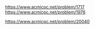https://www.acmicpc.net/problem/1717
https://www.acmicpc.net/problem/1976

https://www.acmicpc.net/problem/20040

